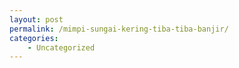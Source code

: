 ```yaml
---
layout: post
permalink: /mimpi-sungai-kering-tiba-tiba-banjir/
categories:
    - Uncategorized
---
```


